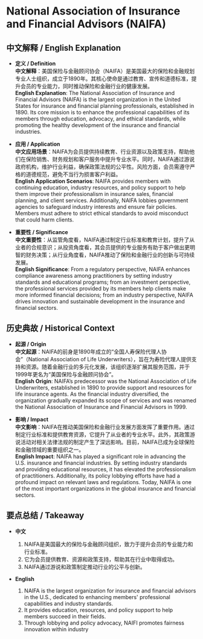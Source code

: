 # National Association of Insurance and Financial Advisors (NAIFA)

## 中文解释 / English Explanation

* **定义 / Definition**  
  **中文解释**：美国保险与金融顾问协会（NAIFA）是美国最大的保险和金融规划专业人士组织，成立于1890年。其核心使命是通过教育、宣传和道德标准，提升会员的专业能力，同时推动保险和金融行业的健康发展。  
  **English Explanation**: The National Association of Insurance and Financial Advisors (NAIFA) is the largest organization in the United States for insurance and financial planning professionals, established in 1890. Its core mission is to enhance the professional capabilities of its members through education, advocacy, and ethical standards, while promoting the healthy development of the insurance and financial industries.

* **应用 / Application**  
  **中文应用场景**：NAIFA为会员提供持续教育、行业资源以及政策支持，帮助他们在保险销售、财务规划和客户服务中提升专业水平。同时，NAIFA通过游说政府机构，维护行业利益，确保政策法规的公平性。风险方面，会员需遵守严格的道德规范，避免不当行为损害客户利益。  
  **English Application Scenarios**: NAIFA provides members with continuing education, industry resources, and policy support to help them improve their professionalism in insurance sales, financial planning, and client services. Additionally, NAIFA lobbies government agencies to safeguard industry interests and ensure fair policies. Members must adhere to strict ethical standards to avoid misconduct that could harm clients.

* **重要性 / Significance**  
  **中文重要性**：从监管角度看，NAIFA通过制定行业标准和教育计划，提升了从业者的合规意识；从投资角度看，其会员提供的专业服务有助于客户做出更明智的财务决策；从行业角度看，NAIFA推动了保险和金融行业的创新与可持续发展。  
  **English Significance**: From a regulatory perspective, NAIFA enhances compliance awareness among practitioners by setting industry standards and educational programs; from an investment perspective, the professional services provided by its members help clients make more informed financial decisions; from an industry perspective, NAIFA drives innovation and sustainable development in the insurance and financial sectors.

## 历史典故 / Historical Context

* **起源 / Origin**  
  **中文起源**：NAIFA的前身是1890年成立的“全国人寿保险代理人协会”（National Association of Life Underwriters），旨在为寿险代理人提供支持和资源。随着金融行业的多元化发展，该组织逐渐扩展其服务范围，并于1999年更名为“美国保险与金融顾问协会”。  
  **English Origin**: NAIFA’s predecessor was the National Association of Life Underwriters, established in 1890 to provide support and resources for life insurance agents. As the financial industry diversified, the organization gradually expanded its scope of services and was renamed the National Association of Insurance and Financial Advisors in 1999.

* **影响 / Impact**  
  **中文影响**：NAIFA在推动美国保险和金融行业发展方面发挥了重要作用。通过制定行业标准和提供教育资源，它提升了从业者的专业水平。此外，其政策游说活动对相关法律法规的制定产生了深远影响。目前，NAIFA已成为全球保险和金融领域的重要组织之一。  
  **English Impact**: NAIFA has played a significant role in advancing the U.S. insurance and financial industries. By setting industry standards and providing educational resources, it has elevated the professionalism of practitioners. Additionally, its policy lobbying efforts have had a profound impact on relevant laws and regulations. Today, NAIFA is one of the most important organizations in the global insurance and financial sectors.

## 要点总结 / Takeaway

* **中文**  
  1. NAIFA是美国最大的保险与金融顾问组织，致力于提升会员的专业能力和行业标准。
  2. 它为会员提供教育、资源和政策支持，帮助其在行业中取得成功。
  3. NAIFA通过游说和政策制定推动行业的公平与创新。

* **English**  
  1. NAIFA is the largest organization for insurance and financial advisors in the U.S., dedicated to enhancing members' professional capabilities and industry standards.
  2. It provides education, resources, and policy support to help members succeed in their fields.
  3. Through lobbying and policy advocacy, NAIFI promotes fairness innovation within industry
